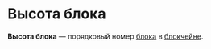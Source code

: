 # Высота блока

**Высота блока** — порядковый номер [блока](/ru/blockchain/block/) в [блокчейне](/ru/blockchain/blockchain/).
